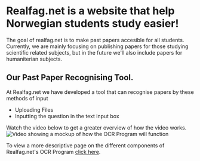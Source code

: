 # Realfag.net is a website that help Norwegian students study easier!
The goal of realfag.net is to make past papers accesible for all students. Currently, we are mainly focusing on publishing papers for those studying scientific related subjects, but in the future we'll also include papers for humaniterian subjects.
## Our Past Paper Recognising Tool.
At Realfag.net we have developed a tool that can recognise papers by these methods of input

- Uploading Files
- Inputting the question in the text input box

Watch the video below to get a greater overview of how the video works.
![Video showing a mockup of how the OCR Program will function]((https://github.com/sanjeevarasa-satkunarasa/realfag.net/blob/main/media/OCR%20Program%20AD.mp4))

To view a more descriptive page on the different components of Realfag.net's OCR Program [click here](https://sanjeevarasa.notion.site/Realfag-net-f7c5960fe32d4d5fb4c67ae396fe18ab).
